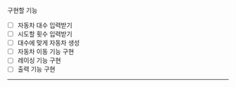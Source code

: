 구현할 기능

* [ ] 자동차 대수 입력받기
* [ ] 시도할 횟수 입력받기
* [ ] 대수에 맞게 자동차 생성
* [ ] 자동차 이동 기능 구현
* [ ] 레이싱 기능 구현
* [ ] 출력 기능 구현

---
